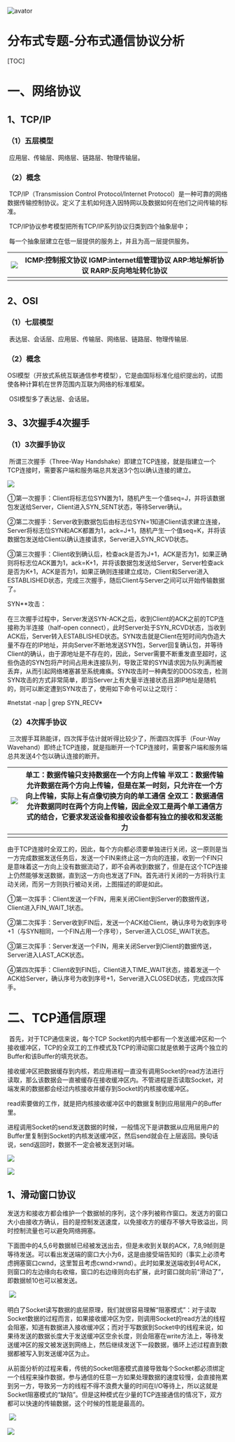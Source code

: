 ![avator](../02-Images/00-logo/个人logo.png)

# 分布式专题-分布式通信协议分析

[TOC]

# 一、网络协议

## 1、TCP/IP

### （1）五层模型

​	应用层、传输层、网络层、链路层、物理传输层。

### （2）概念

​	TCP/IP（Transmission Control Protocol/Internet Protocol）是一种可靠的网络数据传输控制协议。定义了主机如何连入因特网以及数据如何在他们之间传输的标准。

​	TCP/IP协议参考模型把所有TCP/IP系列协议归类到四个抽象层中； 

​	每一个抽象层建立在低一层提供的服务上，并且为高一层提供服务。

| ![](../02-Images/04-分布式架构/10.jpg) | ICMP:控制报文协议   IGMP:internet组管理协议   ARP:地址解析协议   RARP:反向地址转化协议 |
| -------------------------------------- | ------------------------------------------------------------ |
|                                        |                                                              |

## 2、OSI

### （1）七层模型

​	表达层、会话层、应用层、传输层、网络层、链路层、物理传输层.

### （2）概念

​	OSI模型（开放式系统互联通信参考模型），它是由国际标准化组织提出的，试图使各种计算机在世界范围内互联为网络的标准框架。

​	OSI模型多了表达层、会话层。

## 3、3次握手4次握手

### （1）3次握手协议

​	所谓三次握手（Three-Way Handshake）即建立TCP连接，就是指建立一个TCP连接时，需要客户端和服务端总共发送3个包以确认连接的建立。

![](../02-Images/04-分布式架构/09.png)

①第一次握手：Client将标志位SYN置为1，随机产生一个值seq=J，并将该数据包发送给Server，Client进入SYN_SENT状态，等待Server确认。

②第二次握手：Server收到数据包后由标志位SYN=1知道Client请求建立连接，Server将标志位SYN和ACK都置为1，ack=J+1，随机产生一个值seq=K，并将该数据包发送给Client以确认连接请求，Server进入SYN_RCVD状态。

③第三次握手：Client收到确认后，检查ack是否为J+1，ACK是否为1，如果正确则将标志位ACK置为1，ack=K+1，并将该数据包发送给Server，Server检查ack是否为K+1，ACK是否为1，如果正确则连接建立成功，Client和Server进入ESTABLISHED状态，完成三次握手，随后Client与Server之间可以开始传输数据了。

SYN**攻击：

  在三次握手过程中，Server发送SYN-ACK之后，收到Client的ACK之前的TCP连接称为半连接（half-open connect），此时Server处于SYN_RCVD状态，当收到ACK后，Server转入ESTABLISHED状态。SYN攻击就是Client在短时间内伪造大量不存在的IP地址，并向Server不断地发送SYN包，Server回复确认包，并等待Client的确认，由于源地址是不存在的，因此，Server需要不断重发直至超时，这些伪造的SYN包将产时间占用未连接队列，导致正常的SYN请求因为队列满而被丢弃，从而引起网络堵塞甚至系统瘫痪。SYN攻击时一种典型的DDOS攻击，检测SYN攻击的方式非常简单，即当Server上有大量半连接状态且源IP地址是随机的，则可以断定遭到SYN攻击了，使用如下命令可以让之现行：

  #netstat -nap | grep SYN_RECV*

### （2）4次挥手协议

​	三次握手耳熟能详，四次挥手估计就听得比较少了，所谓四次挥手（Four-Way Wavehand）即终止TCP连接，就是指断开一个TCP连接时，需要客户端和服务端总共发送4个包以确认连接的断开。

| ![](../02-Images/04-分布式架构/11.png) | **单工**：数据传输只支持数据在一个方向上传输   **半双工**：数据传输允许数据在两个方向上传输，但是在某一时刻，只允许在一个方向上传输，实际上有点像切换方向的单工通信   **全双工**：数据通信允许数据同时在两个方向上传输，因此全双工是两个单工通信方式的结合，它要求发送设备和接收设备都有独立的接收和发送能力 |
| -------------------------------------- | ------------------------------------------------------------ |
|                                        |                                                              |

​	由于TCP连接时全双工的，因此，每个方向都必须要单独进行关闭，这一原则是当一方完成数据发送任务后，发送一个FIN来终止这一方向的连接，收到一个FIN只是意味着这一方向上没有数据流动了，即不会再收到数据了，但是在这个TCP连接上仍然能够发送数据，直到这一方向也发送了FIN。首先进行关闭的一方将执行主动关闭，而另一方则执行被动关闭，上图描述的即是如此。

①第一次挥手：Client发送一个FIN，用来关闭Client到Server的数据传送，Client进入FIN_WAIT_1状态。

②第二次挥手：Server收到FIN后，发送一个ACK给Client，确认序号为收到序号+1（与SYN相同，一个FIN占用一个序号），Server进入CLOSE_WAIT状态。

③第三次挥手：Server发送一个FIN，用来关闭Server到Client的数据传送，Server进入LAST_ACK状态。

④第四次挥手：Client收到FIN后，Client进入TIME_WAIT状态，接着发送一个ACK给Server，确认序号为收到序号+1，Server进入CLOSED状态，完成四次挥手。

# 二、TCP通信原理

​	首先，对于TCP通信来说，每个TCP Socket的内核中都有一个发送缓冲区和一个接收缓冲区，TCP的全双工的工作模式及TCP的滑动窗口就是依赖于这两个独立的Buffer和该Buffer的填充状态。 

​	接收缓冲区把数据缓存到内核，若应用进程一直没有调用Socket的read方法进行读取，那么该数据会一直被缓存在接收缓冲区内。不管进程是否读取Socket，对端发来的数据都会经过内核接收并缓存到Socket的内核接收缓冲区。

​	read索要做的工作，就是把内核接收缓冲区中的数据复制到应用层用户的Buffer里。

​	进程调用Socket的send发送数据的时候，一般情况下是讲数据从应用层用户的Buffer里复制到Socket的内核发送缓冲区，然后send就会在上层返回。换句话说，send返回时，数据不一定会被发送到对端。

![](../02-Images/04-分布式架构/12.png)

![](../02-Images/04-分布式架构/13.png)

## 1、滑动窗口协议

​	发送方和接收方都会维护一个数据帧的序列，这个序列被称作窗口。发送方的窗口大小由接收方确认，目的是控制发送速度，以免接收方的缓存不够大导致溢出，同时控制流量也可以避免网络拥塞。

​	下面图中的4,5,6号数据帧已经被发送出去，但是未收到关联的ACK，7,8,9帧则是等待发送。可以看出发送端的窗口大小为6，这是由接受端告知的（事实上必须考虑拥塞窗口cwnd，这里暂且考虑cwnd>rwnd）。此时如果发送端收到4号ACK，则窗口的左边缘向右收缩，窗口的右边缘则向右扩展，此时窗口就向前“滑动了”，即数据帧10也可以被发送。

​	![](../02-Images/04-分布式架构/14.jpg)

​	明白了Socket读写数据的底层原理，我们就很容易理解“阻塞模式”：对于读取Socket数据的过程而言，如果接收缓冲区为空，则调用Socket的read方法的线程会阻塞，知道有数据进入接收缓冲区；而对于写数据到Socket中的线程来说，如果待发送的数据长度大于发送缓冲区空余长度，则会阻塞在write方法上，等待发送缓冲区的报文被发送到网络上，然后继续发送下一段数据，循环上述过程直到数据都被写入到发送缓冲区为止。

​	从前面分析的过程来看，传统的Socket阻塞模式直接导致每个Socket都必须绑定一个线程来操作数据，参与通信的任意一方如果处理数据的速度较慢，会直接拖累到另一方，导致另一方的线程不得不浪费大量的时间在I/O等待上，所以这就是Socket阻塞模式的“缺陷”。但是这种模式在少量的TCP连接通信的情况下，双方都可以快速的传输数据，这个时候的性能是最高的。

​	![](../02-Images/04-分布式架构/15.png)

![](../02-Images/04-分布式架构/16.png)